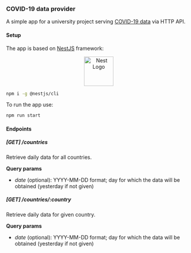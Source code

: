 ### COVID-19 data provider

A simple app for a university project serving [COVID-19 data](https://github.com/CSSEGISandData/COVID-19) via HTTP API.

#### Setup
The app is based on [NestJS](http://nestjs.com/) framework:
<p align="center">
  <a href="http://nestjs.com/" target="blank"><img src="https://nestjs.com/img/logo_text.svg" width="80" alt="Nest Logo" /></a>
</p>

```bash
npm i -g @nestjs/cli
```
To run the app use:
```bash
npm run start
```

#### Endpoints

##### [GET] /countries
Retrieve daily data for all countries.
 
**Query params**
- *date* (optional): YYYY-MM-DD format; day for which the data will be obtained (yesterday if not given) 

##### [GET] /countries/:country
Retrieve daily data for given country.
 
**Query params**
- *date* (optional): YYYY-MM-DD format; day for which the data will be obtained (yesterday if not given) 
